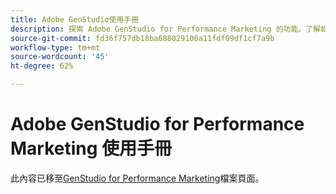 ```yaml
---
title: Adobe GenStudio使用手冊
description: 探索 Adobe GenStudio for Performance Marketing 的功能。了解如何快速建立符合品牌形象的資產、產生變化版本並最佳化體驗。
source-git-commit: fd36f757db18ba688029106a11fdf09df1cf7a9b
workflow-type: tm+mt
source-wordcount: '45'
ht-degree: 62%

---
```


# Adobe GenStudio for Performance Marketing 使用手冊

此內容已移至[GenStudio for Performance Marketing](https://experienceleague.adobe.com/en/docs/genstudio-for-performance-marketing)檔案頁面。
